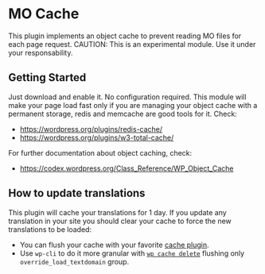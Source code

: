 # MO Cache

This plugin implements an object cache to prevent reading MO files for each page request.
CAUTION: This is an experimental module. Use it under your responsability.

## Getting Started

Just download and enable it. No configuration required. This module will make your page load fast only if you are managing your object cache with a permanent storage, redis and memcache are good tools for it.
Check:
 - https://wordpress.org/plugins/redis-cache/
 - https://wordpress.org/plugins/w3-total-cache/

For further documentation about object caching, check:
 - https://codex.wordpress.org/Class_Reference/WP_Object_Cache

## How to update translations

This plugin will cache your translations for 1 day. If you update any translation in your site you should clear your cache to force the new translations to be loaded:
 - You can flush your cache with your favorite [cache plugin](https://www.hostinger.com/tutorials/wordpress/how-to-clear-wordpress-cache).
 - Use `wp-cli` to do it more granular with [`wp cache delete`](https://developer.wordpress.org/cli/commands/cache/delete/) flushing only `override_load_textdomain` group.
